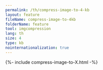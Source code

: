 ```yaml
---
permalink: /th/compress-image-to-4-kb
layout: feature
fileName: compress-image-to-4kb
folderName: feature
tool: imgcompression
lang: th
size: 4
type: kb
nointernationalization: true
---
```

{%- include compress-image-to-X.html -%}       
